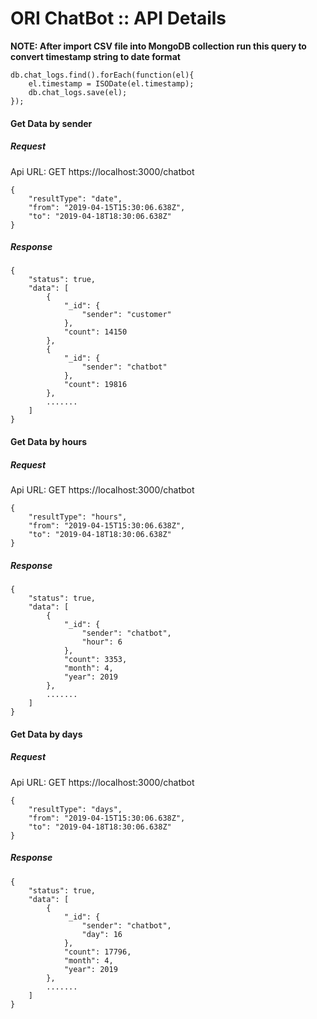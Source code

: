 # ORI ChatBot :: API Details
**NOTE: After import CSV file into MongoDB collection run this query to convert timestamp string to date format**
```
db.chat_logs.find().forEach(function(el){
    el.timestamp = ISODate(el.timestamp);
    db.chat_logs.save(el);
});
```

#### Get Data by sender
##### Request
Api URL: GET https://localhost:3000/chatbot
```
{
    "resultType": "date",
    "from": "2019-04-15T15:30:06.638Z",
    "to": "2019-04-18T18:30:06.638Z"
}
```

##### Response
```
{
    "status": true,
    "data": [
        {
            "_id": {
                "sender": "customer"
            },
            "count": 14150
        },
        {
            "_id": {
                "sender": "chatbot"
            },
            "count": 19816
        },
        .......
    ]
}
```

#### Get Data by hours
##### Request
Api URL: GET https://localhost:3000/chatbot
```
{
    "resultType": "hours",
    "from": "2019-04-15T15:30:06.638Z",
    "to": "2019-04-18T18:30:06.638Z"
}
```

##### Response
```
{
    "status": true,
    "data": [
        {
            "_id": {
                "sender": "chatbot",
                "hour": 6
            },
            "count": 3353,
            "month": 4,
            "year": 2019
        },
        .......
    ]
}
```

#### Get Data by days
##### Request
Api URL: GET https://localhost:3000/chatbot
```
{
    "resultType": "days",
    "from": "2019-04-15T15:30:06.638Z",
    "to": "2019-04-18T18:30:06.638Z"
}
```

##### Response
```
{
    "status": true,
    "data": [
        {
            "_id": {
                "sender": "chatbot",
                "day": 16
            },
            "count": 17796,
            "month": 4,
            "year": 2019
        },
        .......
    ]
}
```
